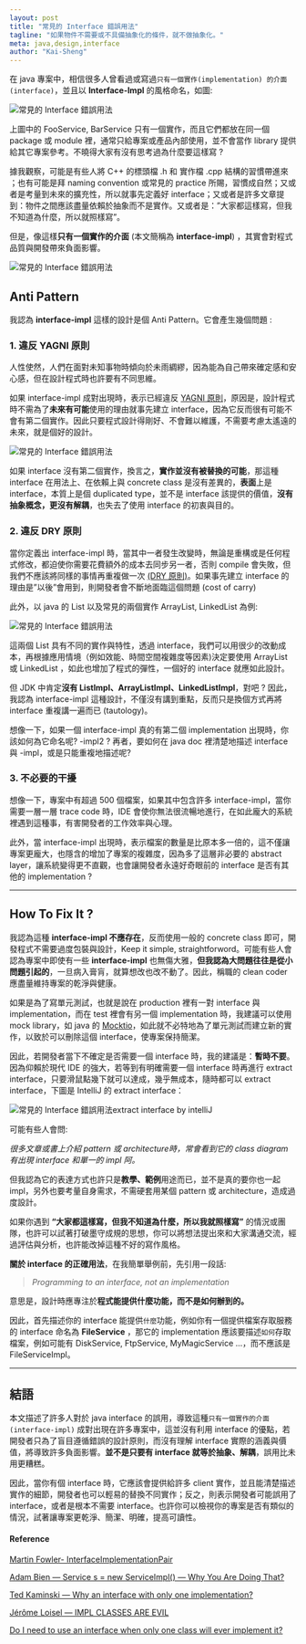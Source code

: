 ```yaml
---
layout: post
title: "常見的 Interface 錯誤用法"
tagline: "如果物件不需要或不具備抽象化的條件，就不做抽象化。"
meta: java,design,interface
author: "Kai-Sheng"
--- 
```


在 java 專案中，相信很多人曾看過或寫過`只有一個實作(implementation) 的介面 (interface)`，並且以 **Interface-Impl** 的風格命名，如圖:

![常見的 Interface 錯誤用法](/assets/image/interface-impl-dir.png?style=center)

上圖中的 FooService, BarService 只有一個實作，而且它們都放在同一個 package 或 module 裡，通常只給專案或產品內部使用，並不會當作 library 提供給其它專案參考。不曉得大家有沒有思考過為什麼要這樣寫 ?

據我觀察，可能是有些人將 C++ 的標頭檔 .h 和 實作檔 .cpp 結構的習慣帶進來 ；也有可能是拜 naming convention 或常見的 practice 所賜，習慣成自然；又或者是考量到未來的擴充性，所以就事先定義好 interface；又或者是許多文章提到：物件之間應該盡量依賴於抽象而不是實作。又或者是：”大家都這樣寫，但我不知道為什麼，所以就照樣寫”。

但是，像這樣**只有一個實作的介面** (本文簡稱為 **interface-impl**) ，其實會對程式品質與開發帶來負面影響。

![常見的 Interface 錯誤用法](/assets/image/interface-impl.png?style=center)

## Anti Pattern

我認為 **interface-impl** 這樣的設計是個 Anti Pattern。它會產生幾個問題 :

### 1. 違反 YAGNI 原則

人性使然，人們在面對未知事物時傾向於未雨綢繆，因為能為自己帶來確定感和安心感，但在設計程式時也許要有不同思維。

如果 interface-impl 成對出現時，表示已經違反 [YAGNI 原則](https://en.wikipedia.org/wiki/You_aren%27t_gonna_need_it)，原因是，設計程式時不需為了**未來有可能**使用的理由就事先建立 interface，因為它反而很有可能不會有第二個實作。因此只要程式設計得剛好、不會難以維護，不需要考慮太遙遠的未來，就是個好的設計。

![常見的 Interface 錯誤用法](/assets/image/interface-impl-yagni.png?style=center)

如果 interface 沒有第二個實作，換言之，**實作並沒有被替換的可能**，那這種 interface 在用法上、在依賴上與 concrete class 是沒有差異的，**表面**上是 interface，本質上是個 duplicated type，並不是 interface 該提供的價值，**沒有抽象概念，更沒有解耦**，也失去了使用 interface 的初衷與目的。

### 2. 違反 DRY 原則

當你定義出 interface-impl 時，當其中一者發生改變時，無論是重構或是任何程式修改，都迫使你需要花費額外的成本去同步另一者，否則 compile 會失敗，但我們不應該將同樣的事情再重複做一次 [(DRY 原則)](https://en.wikipedia.org/wiki/Don%27t_repeat_yourself)。如果事先建立 interface 的理由是”以後”會用到，則開發者會不斷地面臨這個問題 (cost of carry)

此外，以 java 的 List 以及常見的兩個實作 ArrayList, LinkedList 為例:

![常見的 Interface 錯誤用法](/assets/image/interface-impl-list.png?style=center)

這兩個 List 具有不同的實作與特性，透過 interface，我們可以用很少的改動成本，再根據應用情境（例如效能、時間空間複雜度等因素)決定要使用 ArrayList 或 LinkedList ，如此也增加了程式的彈性，一個好的 interface 就應如此設計。

但 JDK 中肯定**沒有 ListImpl、ArrayListImpl、LinkedListImpl**，對吧 ? 因此，我認為 interface-impl 這種設計，不僅沒有講到重點，反而只是換個方式再將 interface 重複講一遍而已 (tautology)。

想像一下，如果一個 interface-impl 真的有第二個 implementation 出現時，你該如何為它命名呢? -impl2 ? 再者，要如何在 java doc 裡清楚地描述 interface 與 -impl，或是只能重複地描述呢?

### 3. 不必要的干擾

想像一下，專案中有超過 500 個檔案，如果其中包含許多 interface-impl，當你需要一層一層 trace code 時，IDE 會使你無法很流暢地進行，在如此龐大的系統裡遇到這種事，有害開發者的工作效率與心理。

此外，當 interface-impl 出現時，表示檔案的數量是比原本多一倍的，這不僅讓專案更龐大，也隱含的增加了專案的複雜度，因為多了這層非必要的 abstract layer，讓系統變得更不直觀，也會讓開發者永遠好奇眼前的 interface 是否有其他的 implementation ?

------

## How To Fix It ?

我認為這種 **interface-impl 不應存在**，反而使用一般的 concrete class 即可，開發程式不需要過度包裝與設計，Keep it simple, straightforword。可能有些人會認為專案中即使有一些 **interface-impl** 也無傷大雅，**但我認為大問題往往是從小問題引起的**，一旦病入膏肓，就算想改也改不動了。因此，稱職的 clean coder 應盡量維持專案的乾淨與健康。

如果是為了寫單元測試，也就是說在 production 裡有一對 interface 與 implementation，而在 test 裡會有另一個 implementation 時，我建議可以使用 mock library，如 java 的 [Mocktio](https://site.mockito.org/)，如此就不必特地為了單元測試而建立新的實作，以致於可以刪除這個 interface，使專案保持簡潔。

因此，若開發者當下不確定是否需要一個 interface 時，我的建議是：**暫時不要**。因為仰賴於現代 IDE 的強大，若等到有明確需要一個 interface 時再進行 extract interface，只要滑鼠點幾下就可以達成，幾乎無成本，隨時都可以 extract interface，下圖是 IntelliJ 的 extract interface：

![常見的 Interface 錯誤用法](https://miro.medium.com/max/1400/0*Pf8uNoMzyWkN6buL.png?style=center)extract interface by intelliJ

可能有些人會問:

_很多文章或書上介紹 pattern 或 architecture時，常會看到它的 class diagram 有出現 interface 和單一的 impl 阿。_

但我認為它的表達方式也許只是**教學、範例**用途而已，並不是真的要你也一起 impl，另外也要考量自身需求，不需硬套用某個 pattern 或 architecture，造成過度設計。

如果你遇到 **“大家都這樣寫，但我不知道為什麼，所以我就照樣寫”** 的情況或團隊，也許可以試著打破墨守成規的思想，你可以將想法提出來和大家溝通交流，經過評估與分析，也許能改掉這種不好的寫作風格。

**關於 interface 的正確用法**，在我簡單舉例前，先引用一段話:

> 
> _Programming to an interface, not an implementation_
> 

意思是，設計時應專注於**程式能提供什麼功能，而不是如何辦到的。**

因此，首先描述你的 interface 能提供`什麼`功能，例如你有一個提供檔案存取服務的 interface 命名為 **FileService** ，那它的 implementation 應該要描述`如何`存取檔案，例如可能有 DiskService, FtpService, MyMagicService …，而不應該是 FileServiceImpl。

------

## 結語

本文描述了許多人對於 java interface 的誤用，導致這種`只有一個實作的介面 (interface-impl)` 成對出現在許多專案中，這並沒有利用 interface 的優點，若開發者只為了盲目遵循錯誤的設計原則，而沒有理解 interface 實際的涵義與價值，將導致許多負面影響。**並不是只要有 interface 就等於抽象、解耦**，誤用比未用更糟糕。

因此，當你有個 interface 時，它應該會提供給許多 client 實作，並且能清楚描述實作的細節，開發者也可以輕易的替換不同實作；反之，則表示開發者可能誤用了 interface，或者是根本不需要 interface。也許你可以檢視你的專案是否有類似的情況，試著讓專案更乾淨、簡潔、明確，提高可讀性。

#### Reference

[Martin Fowler- InterfaceImplementationPair](https://martinfowler.com/bliki/InterfaceImplementationPair.html)

[Adam Bien — Service s = new ServiceImpl() — Why You Are Doing That?](http://adambien.blog/roller/abien/entry/service_s_new_serviceimpl_why)

[Ted Kaminski — Why an interface with only one implementation?](https://www.tedinski.com/2018/07/31/interfaces-cutting-dependencies.html)

[Jérôme Loisel — IMPL CLASSES ARE EVIL](https://octoperf.com/blog/2016/10/27/impl-classes-are-evil/)

[Do I need to use an interface when only one class will ever implement it?](https://softwareengineering.stackexchange.com/questions/159813/do-i-need-to-use-an-interface-when-only-one-class-will-ever-implement-it/159815#159815)
